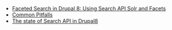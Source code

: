 * [Faceted Search in Drupal 8: Using Search API Solr and Facets](https://dev.acquia.com/blog/search-strategies-in-drupal-8/faceted-search-in-drupal-8-using-search-api-solr-and-facets/06/05/2016/10406)
* [Common Pitfalls](https://www.drupal.org/docs/7/modules/search-api/getting-started/common-pitfalls)
* [The state of Search API in Drupal8](https://drupalcamp.be/sites/default/files/slides/state%20of%20search%20%7C%20drupalcamp%20ghent.pdf)
